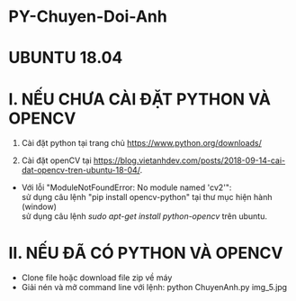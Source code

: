 # PY-Chuyen-Doi-Anh

# UBUNTU 18.04 #

# I. NẾU CHƯA CÀI ĐẶT PYTHON VÀ OPENCV

1. Cài đặt python tại trang chủ https://www.python.org/downloads/

2. Cài đặt openCV tại https://blog.vietanhdev.com/posts/2018-09-14-cai-dat-opencv-tren-ubuntu-18-04/. 
  + Với lỗi "ModuleNotFoundError: No module named 'cv2'": <br>
   sử dụng câu lệnh "pip install opencv-python" tại thư mục hiện hành (window) <br>
   sử dụng câu lệnh <i>sudo apt-get install python-opencv</i> trên ubuntu.

# II. NẾU ĐÃ CÓ PYTHON VÀ OPENCV

- Clone file hoặc download file zip về máy
- Giải nén và mở command line với lệnh: python ChuyenAnh.py img_5.jpg
